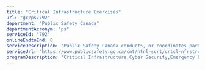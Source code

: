 ```yaml
---
title: "Critical Infrastructure Exercises"
url: "gc/ps/792"
department: "Public Safety Canada"
departmentAcronym: "ps"
serviceId: "792"
onlineEndtoEnd: 0
serviceDescription: "Public Safety Canada conducts, or coordinates participation in, national and international exercises to strengthen readiness and response efforts to potentially disruptive physical and cyber-based events. Services include: (1)  a Critical Infrastructure Exercise Calendar; (2) stakeholder engagement in tabletop and operations-based exercises; and (3) design of tools and templates for exercise planners."
serviceUrl: "https://www.publicsafety.gc.ca/cnt/ntnl-scrt/crtcl-nfrstrctr/crtcl-nfrstrtr-ex-en.aspx"
programDescription: "Critical Infrastructure,Cyber Security,Emergency Preparedness"
---
```

